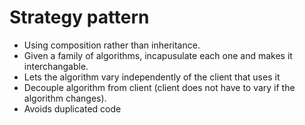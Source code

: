 # Strategy pattern

- Using composition rather than inheritance.
- Given a family of algorithms, incapusulate each one and makes it interchangable.
- Lets the algorithm vary independently of the client that uses it
- Decouple algorithm from client (client does not have to vary if the algorithm changes).
- Avoids duplicated code
